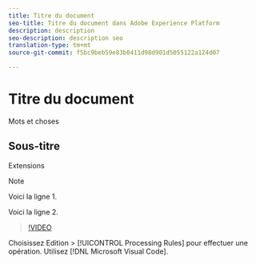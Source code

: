 ```yaml
---
title: Titre du document
seo-title: Titre du document dans Adobe Experience Platform
description: description
seo-description: description seo
translation-type: tm+mt
source-git-commit: f5bc9beb59e83b0411d98d901d5055122a124d07

---
```



# Titre du document

Mots et choses

## Sous-titre

Extensions

>[!NOTE]
> 
> Voici la ligne 1.
>
> Voici la ligne 2.

>[!VIDEO](https://youtu.be/ypS_CKym5NQ)

Choisissez Edition > [!UICONTROL Processing Rules] pour effectuer une opération. Utilisez [!DNL Microsoft Visual Code].
